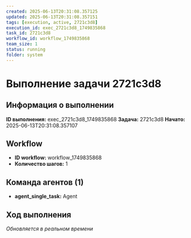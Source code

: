 ```yaml
---
created: 2025-06-13T20:31:08.357125
updated: 2025-06-13T20:31:08.357151
tags: [execution, active, 2721c3d8]
execution_id: exec_2721c3d8_1749835868
task_id: 2721c3d8
workflow_id: workflow_1749835868
team_size: 1
status: running
folder: system
---
```


# Выполнение задачи 2721c3d8

## Информация о выполнении

**ID выполнения:** exec_2721c3d8_1749835868
**Задача:** 2721c3d8
**Начато:** 2025-06-13T20:31:08.357107

## Workflow
- **ID workflow:** workflow_1749835868
- **Количество шагов:** 1

## Команда агентов (1)
- **agent_single_task:** Agent

## Ход выполнения
*Обновляется в реальном времени*

